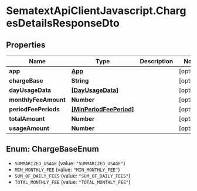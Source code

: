 # SematextApiClientJavascript.ChargesDetailsResponseDto

## Properties

| Name                 | Type                                              | Description | Notes      |
| -------------------- | ------------------------------------------------- | ----------- | ---------- |
| **app**              | [**App**](App.md)                                 |             | [optional] |
| **chargeBase**       | **String**                                        |             | [optional] |
| **dayUsageData**     | [**[DayUsageData]**](DayUsageData.md)             |             | [optional] |
| **monthlyFeeAmount** | **Number**                                        |             | [optional] |
| **periodFeePeriods** | [**[MinPeriodFeePeriod]**](MinPeriodFeePeriod.md) |             | [optional] |
| **totalAmount**      | **Number**                                        |             | [optional] |
| **usageAmount**      | **Number**                                        |             | [optional] |

<a name="ChargeBaseEnum"></a>

## Enum: ChargeBaseEnum

* `SUMMARIZED_USAGE` (value: `"SUMMARIZED_USAGE"`)
* `MIN_MONTHLY_FEE` (value: `"MIN_MONTHLY_FEE"`)
* `SUM_OF_DAILY_FEES` (value: `"SUM_OF_DAILY_FEES"`)
* `TOTAL_MONTHLY_FEE` (value: `"TOTAL_MONTHLY_FEE"`)
